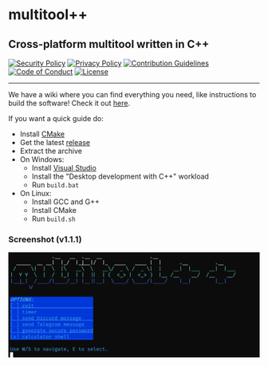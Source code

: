 # multitool++

## Cross-platform multitool written in C++

[![Security Policy](https://img.shields.io/badge/SECURITY_POLICY-navy?style=for-the-badge)](./SECURITY.md)
[![Privacy Policy](https://img.shields.io/badge/PRIVACY_POLICY-navy?style=for-the-badge)](./PRIVACY.md)
[![Contribution Guidelines](https://img.shields.io/badge/CONTRIBUTING-navy?style=for-the-badge)](./CONTRIBUTING.md)
[![Code of Conduct](https://img.shields.io/badge/CODE_OF_CONDUCT-navy?style=for-the-badge)](./CODE_OF_CONDUCT.md)
[![License](https://img.shields.io/badge/GPL--3.0_LICENSE-navy?style=for-the-badge)](./LICENSE)

---

We have a wiki where you can find everything you need, like instructions to build the software! Check it out [here](https://multitoolplusplus.codeberg.page/wiki).

If you want a quick guide do:
- Install [CMake](https://cmake.org/download/)
- Get the latest [release](https://codeberg.org/multitoolplusplus/multitoolplusplus/releases)
- Extract the archive
- On Windows:
  - Install [Visual Studio](https://visualstudio.microsoft.com/downloads/)
  - Install the "Desktop development with C++" workload
  - Run `build.bat`
- On Linux:
  - Install GCC and G++
  - Install CMake
  - Run `build.sh`

### Screenshot (v1.1.1)
![Screenshot v1.1.1](./assets/v1.1.1.png)